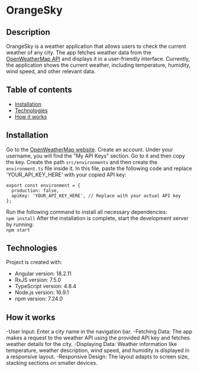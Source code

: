 # OrangeSky

## Description

OrangeSky is a weather application that allows users to check the current weather of any city. The app fetches weather data from the [OpenWeatherMap API](https://openweathermap.org/) and displays it in a user-friendly interface. Currently, the application shows the current weather, including temperature, humidity, wind speed, and other relevant data.

## Table of contents

- [Installation](#instalation)
- [Technologies](#technologies)
- [How it works](#how-it-works)

## Installation

Go to the [OpenWeatherMap website](https://openweathermap.org/).
Create an account.
Under your username, you will find the "My API Keys" section. Go to it and then copy the key.
Create the path `src/environments` and then create the `environment.ts` file inside it.
In this file, paste the following code and replace 'YOUR_API_KEY_HERE' with your copied API key:

```
export const environment = {
  production: false,
  apiKey: 'YOUR_API_KEY_HERE', // Replace with your actual API key
};
```

Run the following command to install all necessary dependencies:\
`npm install`
After the installation is complete, start the development server by running:\
`npm start`

## Technologies

Project is created with:

- Angular version: 18.2.11
- RxJS version: 7.5.0
- TypeScript version: 4.8.4
- Node.js version: 16.9.1
- npm version: 7.24.0

## How it works

-User Input: Enter a city name in the navigation bar.
-Fetching Data: The app makes a request to the weather API using the provided API key and fetches weather details for the city.
-Displaying Data: Weather information like temperature, weather description, wind speed, and humidity is displayed in a responsive layout.
-Responsive Design: The layout adapts to screen size, stacking sections on smaller devices.
